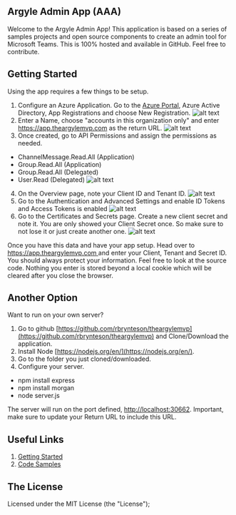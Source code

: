 ## Argyle Admin App (AAA)
Welcome to the Argyle Admin App!  This application is based on a series of samples projects and open source components to create an admin tool for Microsoft Teams.  This is 100% hosted and available in GitHub.  Feel free to contribute.

## Getting Started
Using the app requires a few things to be setup.

1. Configure an Azure Application.  Go to the [Azure Portal](https://portal.azure.com), Azure Active Directory, App Registrations and choose New Registration.
![alt text](https://theargylemvp.com/assets/images/5-23-2019-1.png "")
2. Enter a Name, choose "accounts in this organization only" and enter https://app.theargylemvp.com as the return URL.
![alt text](https://theargylemvp.com/assets/images/5-23-2019-2.png "")
3. Once created, go to API Permissions and assign the permissions as needed.
* ChannelMessage.Read.All (Application)
* Group.Read.All (Application)
* Group.Read.All (Delegated)
* User.Read (Delegated)
![alt text](https://theargylemvp.com/assets/images/5-23-2019-3.png "")
4. On the Overview page, note your Client ID and Tenant ID. 
![alt text](https://theargylemvp.com/assets/images/5-23-2019-4.png "")
5. Go to the Authentication and Advanced Settings and enable ID Tokens and Access Tokens is enabled
![alt text](https://theargylemvp.com/assets/images/5-23-2019-5.png "")
6. Go to the Certificates and Secrets page.  Create a new client secret and note it.  You are only showed your Client Secret once.  So make sure to not lose it or just create another one.
![alt text](https://theargylemvp.com/assets/images/5-23-2019-6.png "")

Once you have this data and have your app setup.  Head over to [https://app.theargylemvp.com ](https://app.theargylemvp.com ) and enter your Client, Tenant and Secret ID.  You should always protect your information.  Feel free to look at the source code.  Nothing you enter is stored beyond a local cookie which will be cleared after you close the browser.

## Another Option
Want to run on your own server?

1. Go to github [https://github.com/rbrynteson/theargylemvp](https://github.com/rbrynteson/theargylemvp) and Clone/Download the application.
2. Install Node [https://nodejs.org/en/](https://nodejs.org/en/).
3. Go to the folder you just cloned/downloaded.
4. Configure your server.
* npm install express
* npm install morgan
* node server.js

The server will run on the port defined, [http://localhost:30662](http://localhost:30662).  Important, make sure to update your Return URL to include this URL.  

## Useful Links
1. [Getting Started](https://aka.ms/aadv2)
2. [Code Samples](https://github.com/azure-samples/)

## The License
Licensed under the MIT License (the "License");
